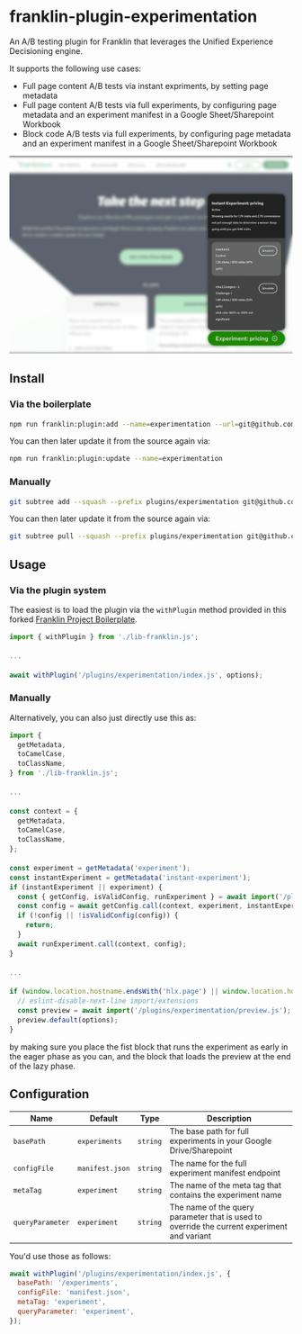 # franklin-plugin-experimentation
An A/B testing plugin for Franklin that leverages the Unified Experience Decisioning engine.

It supports the following use cases:
- Full page content A/B tests via instant expriments, by setting page metadata
- Full page content A/B tests via full experiments, by configuring page metadata and an experiment manifest in a Google Sheet/Sharepoint Workbook
- Block code A/B tests via full experiments, by configuring page metadata and an experiment manifest in a Google Sheet/Sharepoint Workbook

![](./docs/screenshot.png)

## Install

### Via the boilerplate

```bash
npm run franklin:plugin:add --name=experimentation --url=git@github.com:ramboz/franklin-plugin-experimentation.git
```

You can then later update it from the source again via:
```bash
npm run franklin:plugin:update --name=experimentation
```

### Manually

```bash
git subtree add --squash --prefix plugins/experimentation git@github.com:ramboz/franklin-plugin-experimentation.git main
```

You can then later update it from the source again via:
```bash
git subtree pull --squash --prefix plugins/experimentation git@github.com:ramboz/franklin-plugin-experimentation.git main
```

## Usage

### Via the plugin system

The easiest is to load the plugin via the `withPlugin` method provided in this forked [Franklin Project Boilerplate](https://github.com/ramboz/helix-project-boilerplate).

```js
import { withPlugin } from './lib-franklin.js';

...

await withPlugin('/plugins/experimentation/index.js', options);
```

### Manually

Alternatively, you can also just directly use this as:

```js
import {
  getMetadata,
  toCamelCase,
  toClassName,
} from './lib-franklin.js';

...

const context = {
  getMetadata,
  toCamelCase,
  toClassName,
};

const experiment = getMetadata('experiment');
const instantExperiment = getMetadata('instant-experiment');
if (instantExperiment || experiment) {
  const { getConfig, isValidConfig, runExperiment } = await import('/plugins/experimentation/index.js');
  const config = await getConfig.call(context, experiment, instantExperiment, options);
  if (!config || !isValidConfig(config)) {
    return;
  }
  await runExperiment.call(context, config);
}

...

if (window.location.hostname.endsWith('hlx.page') || window.location.hostname === ('localhost')) {
  // eslint-disable-next-line import/extensions
  const preview = await import('/plugins/experimentation/preview.js');
  preview.default(options);
}
```

by making sure you place the fist block that runs the experiment as early in the eager phase as you can, and the block that loads the preview at the end of the lazy phase.

## Configuration

| Name | Default | Type | Description |
|-|-|-|-|
| `basePath` | `experiments` | `string` | The base path for full experiments in your Google Drive/Sharepoint
| `configFile` | `manifest.json` | `string` | The name for the full experiment manifest endpoint
| `metaTag` | `experiment` | `string` | The name of the meta tag that contains the experiment name
| `queryParameter` | `experiment` | `string` | The name of the query parameter that is used to override the current experiment and variant

You'd use those as follows:
```js
await withPlugin('/plugins/experimentation/index.js', {
  basePath: '/experiments',
  configFile: 'manifest.json',
  metaTag: 'experiment',
  queryParameter: 'experiment',
});
```
